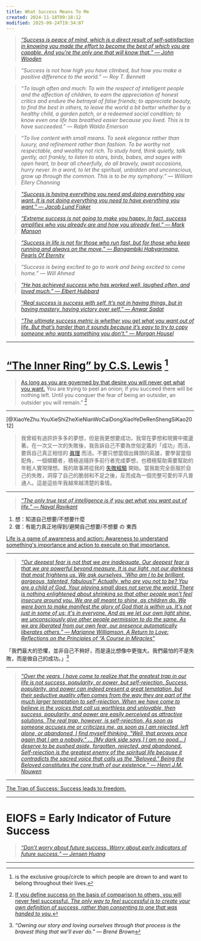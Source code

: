 ```yaml
---
title: What Success Means To Me
created: 2024-11-18T09:18:12
modified: 2025-09-24T19:34:07
---
```


> _[“Success is peace of mind, which is a direct result of self-satisfaction in knowing you made the effort to become the best of which you are capable. And you're the only one that will know that.” — John Wooden](https://www.youtube.com/watch?v=JWQIxuNGdvQ&t=95s)_

> _“Success is not how high you have climbed, but how you make a positive difference to the world.” — Roy T. Bennett_

> _“To laugh often and much: To win the respect of intelligent people and the affection of children, to earn the appreciation of honest critics and endure the betrayal of false friends; to appreciate beauty, to find the best in others, to leave the world a bit better whether by a healthy child, a garden patch, or a redeemed social condition; to know even one life has breathed easier because you lived. This is to have succeeded.” — Ralph Waldo Emerson_

> _“To live content with small means. To seek elegance rather than luxury, and refinement rather than fashion. To be worthy not respectable, and wealthy not rich. To study hard, think quietly, talk gently, act frankly, to listen to stars, birds, babes, and sages with open heart, to bear all cheerfully, do all bravely, await occasions, hurry never. In a word, to let the spiritual, unbidden and unconscious, grow up through the common. This is to be my symphony.” — William Ellery Channing_

> _[“Success is having everything you need and doing everything you want. It is not doing everything you need to have everything you want.” — Jacob Lund Fisker](https://earlyretirementextreme.com/manifesto.html)_

> _[“Extreme success is not going to make you happy. In fact, success amplifies who you already are and how you already feel.” — Mark Manson](https://www.youtube.com/watch?v=_ZJpU43NA0c&t=10m49s)_

> _[“Success in life is not for those who run fast, but for those who keep running and always on the move.” — Bangambiki Habyarimana, Pearls Of Eternity](https://www.goodreads.com/quotes/7890685-success-in-life-is-not-for-those-who-run-fast)_

> _“Success is being excited to go to work and being excited to come home.” — Will Ahmed_

> _[“He has achieved success who has worked well, laughed often, and loved much.” — Elbert Hubbard](https://www.brainyquote.com/quotes/elbert_hubbard_103488)_

> _[“Real success is success with self. It’s not in having things, but in having mastery, having victory over self.” — Anwar Sadat](https://www.azquotes.com/quote/856603)_

> _[“The ultimate success metric is whether you get what you want out of life. But that’s harder than it sounds because it’s easy to try to copy someone who wants something you don’t.” — Morgan Housel](https://collabfund.com/blog/your-way-is-the-only-way/)_

---

# [“The Inner Ring” by C.S. Lewis](https://www.lewissociety.org/innerring/) [^1]

> [As long as you are governed by that desire you will never get what you want.](The%20Arrival%20Fallacy.md) You are trying to peel an onion; if you succeed there will be nothing left. Until you conquer the fear of being an outsider, an outsider you will remain.” [^2]

---

[@XiaoYeZhu.YouXieShiZheXieNianWoCaiDongXiaoYeDeRenShengSiKao2012]

> 我曾經有過許許多多的夢想，但是我更想要成功，我常在夢想和現實中擺盪著。在一次又一次的失敗後，我告訴自己不要為世俗定義的「成功」而活，要爲自己真正相信的 [眞理](Seek%20for%20the%20truth.md) 而活。不要只想當個出鋒頭的英雄，要學習當個配角，一個傾聽者，積極追隨許多前行者完成夢想，也積極幫助需要幫助的年輕人實現理想。我的故事將從我的 [失敗經驗](Failing%20forward%20turns%20setbacks%20into%20stepping%20stones.md) 開始。當我能完全臣服於自己的失敗，洞穿了自己的脆弱和不足之後，反而成為一個完整可愛的平凡普通人。這是這些年我越來越清楚的事情。

---

> _[“The only true test of intelligence is if you get what you want out of life.” — Naval Ravikant](https://youtu.be/KyfUysrNaco)_

1. 想：知道自己想要/不想要什麼
2. 做：有能力真正地得到/避開自己想要/不想要 の 東西

[Life is a game of awareness and action: Awareness to understand something's importance and action to execute on that importance.](https://www.sahilbloom.com/newsletter/11-uncommon-lessons-from-uncommon-minds)

---

> _[“Our deepest fear is not that we are inadequate. Our deepest fear is that we are powerful beyond measure. It is our light, not our darkness that most frightens us. We ask ourselves, 'Who am I to be brilliant, gorgeous, talented, fabulous?' Actually, who are you not to be? You are a child of God. Your playing small does not serve the world. There is nothing enlightened about shrinking so that other people won't feel insecure around you. We are all meant to shine, as children do. We were born to make manifest the glory of God that is within us. It's not just in some of us; it's in everyone. And as we let our own light shine, we unconsciously give other people permission to do the same. As we are liberated from our own fear, our presence automatically liberates others.” ― Marianne Williamson, A Return to Love: Reflections on the Principles of “A Course in Miracles”](https://www.goodreads.com/quotes/928-our-deepest-fear-is-not-that-we-are-inadequate-our)_

「我們最大的恐懼，並非自己不夠好，而是遠比想像中更強大。我們最怕的不是失敗，而是做自己的成功。」[^3]

---

> _[“Over the years, I have come to realize that the greatest trap in our life is not success, popularity, or power, but self-rejection. Success, popularity, and power can indeed present a great temptation, but their seductive quality often comes from the way they are part of the much larger temptation to self-rejection. When we have come to believe in the voices that call us worthless and unlovable, then success, popularity, and power are easily perceived as attractive solutions. The real trap, however, is self-rejection. As soon as someone accuses me or criticizes me, as soon as I am rejected, left alone, or abandoned, I find myself thinking, "Well, that proves once again that I am a nobody." ... [My dark side says,] I am no good... I deserve to be pushed aside, forgotten, rejected, and abandoned. Self-rejection is the greatest enemy of the spiritual life because it contradicts the sacred voice that calls us the "Beloved." Being the Beloved constitutes the core truth of our existence.” — Henri J.M. Nouwen](https://www.goodreads.com/quotes/230436-over-the-years-i-have-come-to-realize-that-the)_

---

[The Trap of Success: Success leads to freedom.](https://www.sahilbloom.com/newsletter/the-trap-of-success-how-to-escape-it)

---

# EIOFS = Early Indicator of Future Success

> _[“Don’t worry about future success. Worry about early indicators of future success.” — Jensen Huang](https://www.youtube.com/watch?v=BbTZ_7pZDB0)_

---

[^1]: is the exclusive group/circle to which people are drown to and want to belong throughout their lives.
[^2]: [If you define success on the basis of comparison to others, you will never feel successful. _The only way to feel successful is to create your own definition of success, rather than consenting to one that was handed to you._](https://www.sahilbloom.com/newsletter/13-harsh-truths-about-success-nobody-told-you)
[^3]: _“Owning our story and loving ourselves through that process is the bravest thing that we’ll ever do.” — Brené Brown_
